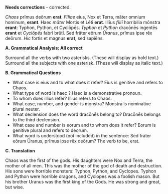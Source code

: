**Needs corrections** - corrected.


*Chaos* prīmus deōrum **erat**.
*Fīliae* eius, Nox et Terra, māter omnium hominum, **erant**.
Haec *māter* Mortis et Lētī **erat**.
Illīus *fīliī* horribilia mōnstra **erant**: Typhon, Python, et Cyclōpēs.
*Typhon* et *Python* dracōnēs ingentēs **erant** et *Cyclōpēs* fabrī brūtī.
Sed frāter eōrum *Ūranus*, prīmus ipse rēx deōrum.
*Hic* fortis et magnus **erat**, sed sapiēns.

**A. Grammatical Analysis:  All correct**

Surround all the verbs with two asterisks. (These will display as bold text.) Surround all the subjects with one asterisk. (These will display as italic text.)

**B. Grammatical Questions**

- What case is eius and to what does it refer?   Eius is genitive and refers to Chaos.
- What type of word is haec ?   Haec is a demonstrative pronoun.
- To whom does illius refer?   Illius refers to Chaos.
- What case, number, and gender is monstra?  Monstra is nominative plural neuter.
- What declension does the word dracōnēs belong to?  Dracōnēs belongs to the third declension. 
- What case and number is eorum and to whom does it refer?  Eorum is genitive plural and refers to deorum.
- What word is understood (not included) in the sentence: Sed frāter eōrum Ūranus, prīmus ipse rēx deōrum?   The verb to be, erat.

**C. Translation**

Chaos was the first of the gods.
His daughters were Nox and Terra, the mother of all men. 
This was the mother of the god of death and destruction. 
His sons were horrible monsters: Typhon, Python, and Cyclopes.
Typhon and Python were horrible dragons, and Cyclopes was a foolish mason.
But his brother Uranus was the first king of the Gods.
He was strong and great, but wise.
